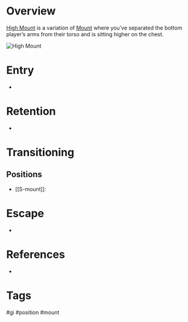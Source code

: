 # Overview
<u>High Mount</u> is a variation of [Mount](obsidian://open?vault=Obsidian-BJJ-Notes&file=Positions%2FMount) where you’ve separated the bottom player’s arms from their torso and is sitting higher on the chest.

![High Mount](http://www.artemisbjj.com/wp-content/uploads/2014/03/BJJ-Bristol-Artemis-Brazilian-Jiu-Jitsu-High-Mount.jpg)
# Entry
- 
# Retention
- 
# Transitioning
## Positions
- [[S-mount]]:
# Escape
- 
# References
- 
# Tags
#gi #position #mount 